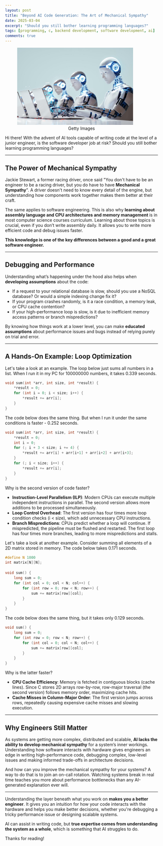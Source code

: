 ```yaml
---
layout: post
title: "Beyond AI Code Generation: The Art of Mechanical Sympathy"
date: 2025-03-04
excerpt: "Should you still bother learning programming languages?"
tags: [programming, c, backend development, software development, ai]
comments: true
---
```


<figure>
    <a href="/assets/img/mechanical-sympathy/writing_code.jpg"><img src="/assets/img/mechanical-sympathy/writing_code.jpg" style="max-width: 90%"></a><figcaption style="text-align: center">Getty Images</figcaption>
</figure>

Hi there! With the advent of AI tools capable of writing code at the level of a junior engineer, is the software developer job at risk? Should you still bother learning programming languages?

----------

## The Power of Mechanical Sympathy

Jackie Stewart, a former racing driver, once said "You don't have to be an engineer to be a racing driver, but you do have to have **Mechanical Sympathy**". A driver doesn't need to know every detail of the engine, but understanding how components work together makes them better at their craft.

The same applies to software engineering. This is also why **learning about assembly language and CPU architectures and memory management** is in most computer science courses curriculum. Learning about those topics is crucial, even if you don’t write assembly daily. It allows you to write more efficient code and debug issues faster.

**This knowledge is one of the key differences between a good and a great software engineer.**

-----------

## Debugging and Performance

Understanding what’s happening under the hood also helps when **developing assumptions** about the code:
- If a request to your relational database is slow, should you use a NoSQL database? Or would a simple indexing change fix it?
- If your program crashes randomly, is it a race condition, a memory leak, or CPU cache contention?
- If your high-performance loop is slow, is it due to inefficient memory access patterns or branch mispredictions?

By knowing how things work at a lower level, you can make **educated assumptions** about performance issues and bugs instead of relying purely on trial and error.

------------

## A Hands-On Example: Loop Optimization

Let's take a look at an example. The loop below just sums all numbers in a list. When I run it in my PC for 100000000 numbers, it takes 0.339 seconds.

```c
void sum(int *arr, int size, int *result) {
    *result = 0;
    for (int i = 0; i < size; i++) {
        *result += arr[i];
    }
}
```

The code below does the same thing. But when I run it under the same conditions is faster - 0.252 seconds.

```c
void sum(int *arr, int size, int *result) {
    *result = 0;
    int i = 0;
    for (; i + 3 < size; i += 4) {
        *result += arr[i] + arr[i+1] + arr[i+2] + arr[i+3];
    }
    for (; i < size; i++) {
        *result += arr[i];
    }
}
```

Why is the second version of code faster?
- **Instruction-Level Parallelism (ILP)**: Modern CPUs can execute multiple independent instructions in parallel. The second version allows more additions to be processed simultaneously.
- **Loop Control Overhead**: The first version has four times more loop condition checks (i < size), which add unnecessary CPU instructions.
- **Branch Mispredictions**: CPUs predict whether a loop will continue. If mispredicted, the pipeline must be flushed and restarted. The first loop has four times more branches, leading to more mispredictions and stalls.

Let's take a look at another example. Consider summing all elements of a 2D matrix stored in memory. The code below takes 0.171 seconds.

```c
#define N 1000
int matrix[N][N];

void sum() {
    long sum = 0;
    for (int col = 0; col < N; col++) {
        for (int row = 0; row < N; row++) {
            sum += matrix[row][col];
        }
    }
}
```

The code below does the same thing, but it takes only 0.129 seconds.

```c
void sum() {
    long sum = 0;
    for (int row = 0; row < N; row++) {
        for (int col = 0; col < N; col++) {
            sum += matrix[row][col];
        }
    }
}
```

Why is the latter faster?
- **CPU Cache Efficiency**: Memory is fetched in contiguous blocks (cache lines). Since C stores 2D arrays row-by-row, row-major traversal (the second version) follows memory order, maximizing cache hits.
- **Cache Misses in Column-Major Order**: The first version jumps across rows, repeatedly causing expensive cache misses and slowing execution.

---------------

## Why Engineers Still Matter

As systems are getting more complex, distributed and scalable, **AI lacks the ability to develop mechanical sympathy** for a system’s inner workings. Understanding how software interacts with hardware gives engineers an edge in writing high-performance code, debugging complex, low-level issues and making informed trade-offs in architecture decisions.

And how can you improve the mechanical sympathy for your systems? A way to do that is to join an on-call rotation. Watching systems break in real time teaches you more about performance bottlenecks than any AI-generated explanation ever will.

----------------

Understanding the layer beneath what you work on **makes you a better engineer**. It gives you an intuition for how your code interacts with the hardware and helps you make better decisions, whether you're debugging a tricky performance issue or designing scalable systems.

AI can assist in writing code, but **true expertise comes from understanding the system as a whole**, which is something that AI struggles to do.

Thanks for reading!
